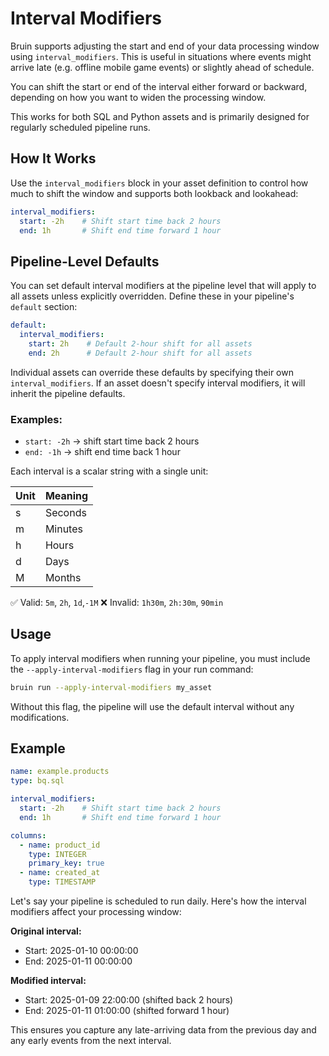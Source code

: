 # Interval Modifiers

Bruin supports adjusting the start and end of your data processing window using `interval_modifiers`. This is useful in situations where events might arrive late (e.g. offline mobile game events) or slightly ahead of schedule.

You can shift the start or end of the interval either forward or backward, depending on how you want to widen the processing window.

This works for both SQL and Python assets and is primarily designed for regularly scheduled pipeline runs.

## How It Works

Use the `interval_modifiers` block in your asset definition to control how much to shift the window and supports both lookback and lookahead:

```yaml
interval_modifiers:
  start: -2h    # Shift start time back 2 hours
  end: 1h       # Shift end time forward 1 hour
```

## Pipeline-Level Defaults

You can set default interval modifiers at the pipeline level that will apply to all assets unless explicitly overridden. Define these in your pipeline's `default` section:

```yaml
default:
  interval_modifiers:
    start: 2h    # Default 2-hour shift for all assets
    end: 2h      # Default 2-hour shift for all assets
```

Individual assets can override these defaults by specifying their own `interval_modifiers`. If an asset doesn't specify interval modifiers, it will inherit the pipeline defaults.

### Examples:
- `start: -2h` → shift start time back 2 hours
- `end: -1h` →  shift end time back 1 hour

Each interval is a scalar string with a single unit:

| Unit | Meaning |
|------|---------|
| s    | Seconds |
| m    | Minutes |
| h    | Hours   |
| d    | Days    |
| M    | Months  |

✅ Valid: `5m`, `2h`, `1d`,`-1M`
❌ Invalid: `1h30m`, `2h:30m`, `90min`

## Usage

To apply interval modifiers when running your pipeline, you must include the `--apply-interval-modifiers` flag in your run command:

```bash
bruin run --apply-interval-modifiers my_asset 
```

Without this flag, the pipeline will use the default interval without any modifications.

## Example

```yaml
name: example.products
type: bq.sql

interval_modifiers:
  start: -2h    # Shift start time back 2 hours
  end: 1h       # Shift end time forward 1 hour

columns:
  - name: product_id
    type: INTEGER
    primary_key: true
  - name: created_at
    type: TIMESTAMP
```

Let's say your pipeline is scheduled to run daily. Here's how the interval modifiers affect your processing window:

**Original interval:**
- Start: 2025-01-10 00:00:00
- End: 2025-01-11 00:00:00

**Modified interval:**
- Start: 2025-01-09 22:00:00 (shifted back 2 hours)
- End: 2025-01-11 01:00:00 (shifted forward 1 hour)

This ensures you capture any late-arriving data from the previous day and any early events from the next interval.


